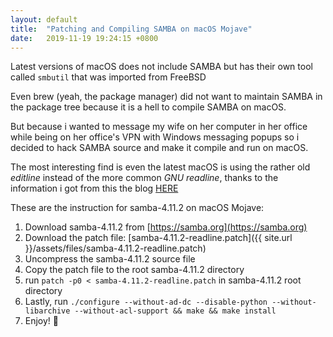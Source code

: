 ```yaml
---
layout: default
title:  "Patching and Compiling SAMBA on macOS Mojave"
date:   2019-11-19 19:24:15 +0800
---
```


Latest versions of macOS does not include SAMBA but has their own tool called `smbutil` that was imported from FreeBSD

Even brew (yeah, the package manager) did not want to maintain SAMBA in the package tree because it is a hell to compile SAMBA on macOS.

But because i wanted to message my wife on her computer in her office while being on her office's VPN with Windows messaging popups so i decided to hack SAMBA source and make it compile and run on macOS.

The most interesting find is even the latest macOS is using the rather old _editline_ instead of the more common _GNU readline_, thanks to the information i got from this the blog [HERE](https://blueslugs.com/blog/2016-10-23-updating-cppfunction-in-old-readline-consumers/)

These are the instruction for samba-4.11.2 on macOS Mojave:

1. Download samba-4.11.2 from [https://samba.org](https://samba.org)
2. Download the patch file: [samba-4.11.2-readline.patch]({{ site.url }}/assets/files/samba-4.11.2-readline.patch)
3. Uncompress the samba-4.11.2 source file
4. Copy the patch file to the root samba-4.11.2 directory
5. run `patch -p0 < samba-4.11.2-readline.patch` in samba-4.11.2 root directory
6. Lastly, run `./configure --without-ad-dc --disable-python --without-libarchive --without-acl-support && make && make install`
7. Enjoy! 🙌
